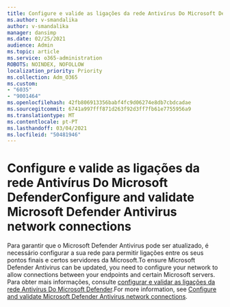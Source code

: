 ```yaml
---
title: Configure e valide as ligações da rede Antivírus Do Microsoft Defender
ms.author: v-smandalika
author: v-smandalika
manager: dansimp
ms.date: 02/25/2021
audience: Admin
ms.topic: article
ms.service: o365-administration
ROBOTS: NOINDEX, NOFOLLOW
localization_priority: Priority
ms.collection: Adm_O365
ms.custom:
- "6035"
- "9001464"
ms.openlocfilehash: 42fb806913356babf4fc9d06274e8db7cbdcadae
ms.sourcegitcommit: 6741a997fff871d263f92d3ff7fb61e7755956a9
ms.translationtype: MT
ms.contentlocale: pt-PT
ms.lasthandoff: 03/04/2021
ms.locfileid: "50481946"
---
```

# <a name="configure-and-validate-microsoft-defender-antivirus-network-connections"></a><span data-ttu-id="d6656-102">Configure e valide as ligações da rede Antivírus Do Microsoft Defender</span><span class="sxs-lookup"><span data-stu-id="d6656-102">Configure and validate Microsoft Defender Antivirus network connections</span></span>

<span data-ttu-id="d6656-103">Para garantir que o Microsoft Defender Antivirus pode ser atualizado, é necessário configurar a sua rede para permitir ligações entre os seus pontos finais e certos servidores da Microsoft.</span><span class="sxs-lookup"><span data-stu-id="d6656-103">To ensure Microsoft Defender Antivirus can be updated, you need to configure your network to allow connections between your endpoints and certain Microsoft servers.</span></span> <span data-ttu-id="d6656-104">Para obter mais informações, consulte [configurar e validar as ligações da rede Antivírus Do Microsoft Defender](https://docs.microsoft.com/windows/security/threat-protection/microsoft-defender-antivirus/configure-network-connections-microsoft-defender-antivirus).</span><span class="sxs-lookup"><span data-stu-id="d6656-104">For more information, see [Configure and validate Microsoft Defender Antivirus network connections](https://docs.microsoft.com/windows/security/threat-protection/microsoft-defender-antivirus/configure-network-connections-microsoft-defender-antivirus).</span></span>
